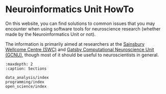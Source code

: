 # Neuroinformatics Unit HowTo

On this website, you can find solutions to common issues that you may encounter when using software tools for neuroscience research (whether made by the Neuroinformatics Unit or not).

The information is primarily aimed at researchers at the [Sainsbury Wellcome Centre (SWC)](https://www.sainsburywellcome.org/web/) and [Gatsby Computational Neuroscience Unit (GCNU)](https://www.ucl.ac.uk/gatsby/gatsby-computational-neuroscience-unit), though most of it should be useful to neuroscientists in general.

```{toctree}
:maxdepth: 2
:caption: Sections

data_analysis/index
programming/index
open_science/index
```
